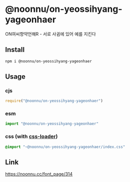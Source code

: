 # @noonnu/on-yeossihyang-yageonhaer
ON여씨향약언해R - 서로 사귐에 있어 예를 지킨다

## Install
```sh
npm i @noonnu/on-yeossihyang-yageonhaer
```
## Usage
### cjs
```js
require("@noonnu/on-yeossihyang-yageonhaer")
```
### esm
```js
import "@noonnu/on-yeossihyang-yageonhaer"
```
### css (with [css-loader](https://github.com/webpack-contrib/css-loader))
```css
@import "~@noonnu/on-yeossihyang-yageonhaer/index.css"
```

## Link
https://noonnu.cc/font_page/314